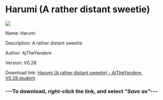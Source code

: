 # Harumi (A rather distant sweetie)

<img src = "https://raw.githubusercontent.com/Arbiter1223/Koukou-Gurashi-Custom-Students/master/Students/Files/Harumi%20(A%20rather%20distant%20sweetie).png">

Name: Harumi

Description: A rather distant sweetie

Author: AjTheYandere

Version: V0.28

Download link: <a href="https://raw.githubusercontent.com/Arbiter1223/Koukou-Gurashi-Custom-Students/master/Students/Files/Harumi%20(A%20rather%20distant%20sweetie)%20-%20AjTheYandere%2C%20V0.28.student">Harumi (A rather distant sweetie) - AjTheYandere, V0.28.student</a>

### ---**To download, _right-click_ the link, and select _"Save as"_**---
